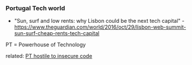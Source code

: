 ### Portugal Tech world

- "Sun, surf and low rents: why Lisbon could be the next tech capital" -  https://www.theguardian.com/world/2016/oct/29/lisbon-web-summit-sun-surf-cheap-rents-tech-capital

PT = Powerhouse of Technology

related:
[PT hostile to insecure code](PT-hostile-to-insecure-code.md) 
